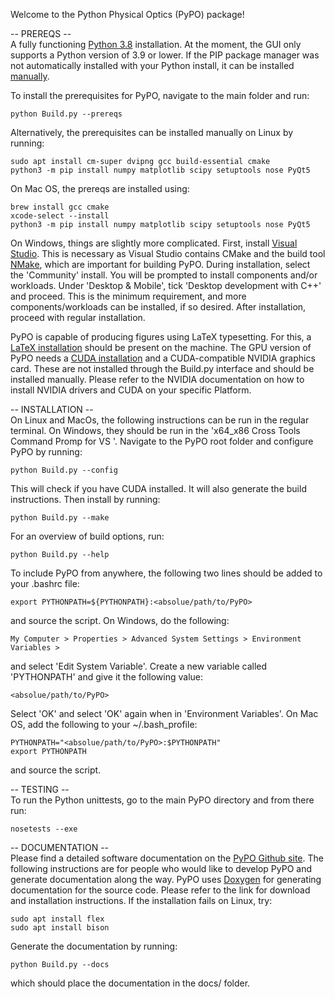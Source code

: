 Welcome to the Python Physical Optics (PyPO) package!

-- PREREQS --\
A fully functioning [Python 3.8](https://docs.python-guide.org/starting/install3/linux/) installation. At the moment, the GUI only supports a Python version of 3.9 or lower.
If the PIP package manager was not automatically installed with your Python install, it can be installed [manually](https://pip.pypa.io/en/stable/installation/).

To install the prerequisites for PyPO, navigate to the main folder and run:
```
python Build.py --prereqs
```
Alternatively, the prerequisites can be installed manually on Linux by running:
```
sudo apt install cm-super dvipng gcc build-essential cmake
python3 -m pip install numpy matplotlib scipy setuptools nose PyQt5
```
On Mac OS, the prereqs are installed using:
```
brew install gcc cmake
xcode-select --install
python3 -m pip install numpy matplotlib scipy setuptools nose PyQt5
```
On Windows, things are slightly more complicated. First, install [Visual Studio](https://visualstudio.microsoft.com/#2010-Visual-CPP). 
This is necessary as Visual Studio contains CMake and the build tool [NMake](https://learn.microsoft.com/en-us/cpp/build/reference/nmake-reference?view=msvc-170), which are important for building PyPO.
During installation, select the 'Community' install.
You will be prompted to install components and/or workloads. 
Under 'Desktop & Mobile', tick 'Desktop development with C++' and proceed. 
This is the minimum requirement, and more components/workloads can be installed, if so desired. After installation, proceed with regular installation.

PyPO is capable of producing figures using LaTeX typesetting. For this, a [LaTeX installation](https://www.tug.org/texlive/quickinstall.html) should be present on the machine.
The GPU version of PyPO needs a [CUDA installation](https://docs.nvidia.com/cuda/cuda-installation-guide-linux/index.html) and a CUDA-compatible NVIDIA graphics card. 
These are not installed through the Build.py interface and should be installed manually. Please refer to the NVIDIA documentation on how to install NVIDIA drivers and CUDA on your specific Platform.

-- INSTALLATION --\
On Linux and MacOs, the following instructions can be run in the regular terminal.
On Windows, they should be run in the 'x64_x86 Cross Tools Command Promp for VS <year>'.
Navigate to the PyPO root folder and configure PyPO by running:
```
python Build.py --config
```
This will check if you have CUDA installed. It will also generate the build instructions.
Then install by running:
```
python Build.py --make
```
For an overview of build options, run:
```
python Build.py --help
```

To include PyPO from anywhere, the following two lines should be added to your .bashrc file:
``` 
export PYTHONPATH=${PYTHONPATH}:<absolue/path/to/PyPO>
```
and source the script.
On Windows, do the following:
```
My Computer > Properties > Advanced System Settings > Environment Variables >
```
and select 'Edit System Variable'. Create a new variable called 'PYTHONPATH' and give it the following value:
```
<absolue/path/to/PyPO>
```
Select 'OK' and select 'OK' again when in 'Environment Variables'.
On Mac OS, add the following to your ~/.bash_profile:
```
PYTHONPATH="<absolue/path/to/PyPO>:$PYTHONPATH"
export PYTHONPATH
```
and source the script.

-- TESTING --\
To run the Python unittests, go to the main PyPO directory and from there run:
```
nosetests --exe
```

-- DOCUMENTATION --\
Please find a detailed software documentation on the [PyPO Github site](https://arend95.github.io/PyPO/index.html). The following instructions are for people
who would like to develop PyPO and generate documentation along the way.
PyPO uses [Doxygen](https://www.doxygen.nl/download.html) for generating documentation for the source code. 
Please refer to the link for download and installation instructions.
If the installation fails on Linux, try:
```
sudo apt install flex
sudo apt install bison
```
Generate the documentation by running:
```
python Build.py --docs
```
which should place the documentation in the docs/ folder.

